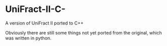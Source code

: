 # UniFract-II-C-
A version of UniFract II ported to C++

Obviously there are still some things not yet ported from the original, which was written in python.
